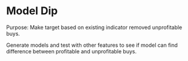 # Model Dip

Purpose: Make target based on existing indicator removed unprofitable buys. 

Generate models and test with other features to see if model can find difference between profitable and unprofitable buys. 